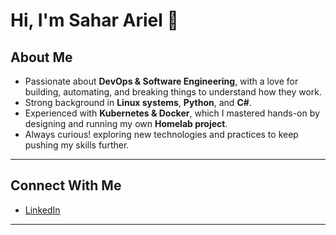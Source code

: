 # Hi, I'm Sahar Ariel 👋  

## About Me  
- Passionate about **DevOps & Software Engineering**, with a love for building, automating, and breaking things to understand how they work.  
- Strong background in **Linux systems**, **Python**, and **C#**.  
- Experienced with **Kubernetes & Docker**, which I mastered hands-on by designing and running my own **Homelab project**.  
- Always curious! exploring new technologies and practices to keep pushing my skills further.  
---

## Connect With Me  
- [LinkedIn](https://www.linkedin.com/in/sahar-ariel-73b2a2317/)  

---
